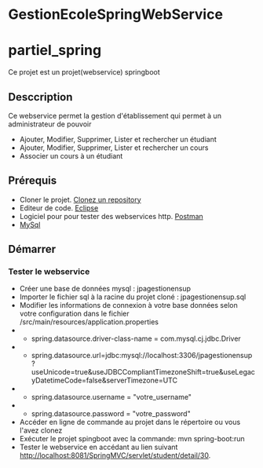 
# GestionEcoleSpringWebService

# partiel_spring

Ce projet est un projet(webservice) springboot

## Desccription

Ce webservice permet la gestion d'établissement qui permet à un administrateur de pouvoir
* Ajouter, Modifier, Supprimer, Lister et rechercher un étudiant
* Ajouter, Modifier, Supprimer, Lister et rechercher un cours
* Associer un cours à un étudiant

## Prérequis

* Cloner le projet. [Clonez un repository](https://docs.github.com/en/github/creating-cloning-and-archiving-repositories/cloning-a-repository)
* Editeur de code. [Eclipse](https://www.eclipse.org/downloads/packages/installer)
* Logiciel pour pour tester des webservices http. [Postman](https://www.postman.com/downloads/)
* [MySql](https://dev.mysql.com/doc/mysql-installation-excerpt/5.7/en/)

## Démarrer

### Tester le webservice

* Créer une base de données mysql : jpagestionensup
* Importer le fichier sql à la racine du projet cloné : jpagestionensup.sql
* Modifier les informations de connexion à votre base données selon votre configuration dans le fichier /src/main/resources/application.properties
* * spring.datasource.driver-class-name = com.mysql.cj.jdbc.Driver
* * spring.datasource.url=jdbc:mysql://localhost:3306/jpagestionensup?useUnicode=true&useJDBCCompliantTimezoneShift=true&useLegacyDatetimeCode=false&serverTimezone=UTC
* * spring.datasource.username = "votre_username"
* * spring.datasource.password = "votre_password"
* Accéder en ligne de commande au projet dans le répertoire ou vous l'avez clonez
* Exécuter le projet spingboot avec la commande: mvn spring-boot:run
* Tester le webservice en accédant au lien suivant [http://localhost:8081/SpringMVC/servlet/student/detail/30](http://localhost:8081/SpringMVC/servlet/student/detail/30).
